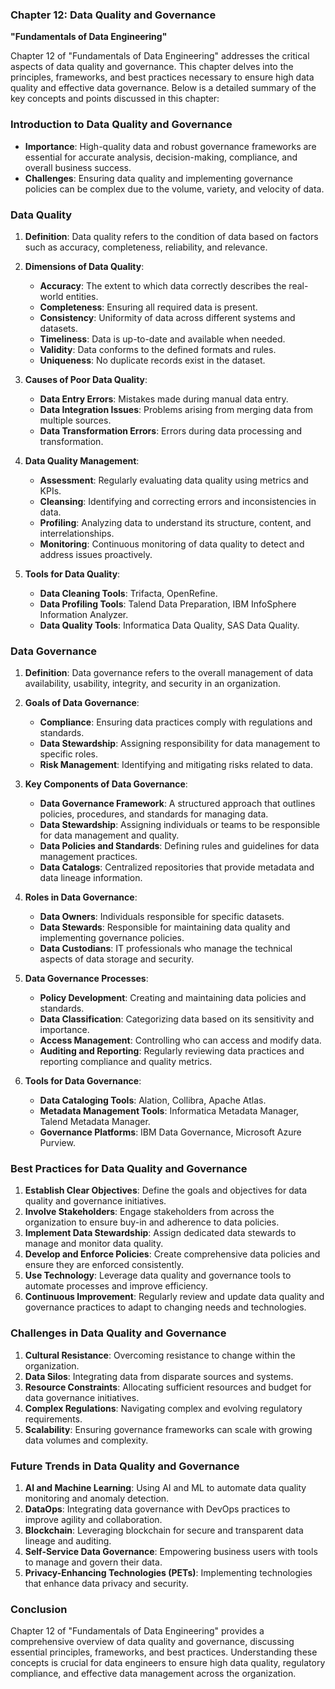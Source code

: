 ### Chapter 12: Data Quality and Governance
**"Fundamentals of Data Engineering"**

Chapter 12 of "Fundamentals of Data Engineering" addresses the critical aspects of data quality and governance. This chapter delves into the principles, frameworks, and best practices necessary to ensure high data quality and effective data governance. Below is a detailed summary of the key concepts and points discussed in this chapter:

### **Introduction to Data Quality and Governance**
- **Importance**: High-quality data and robust governance frameworks are essential for accurate analysis, decision-making, compliance, and overall business success.
- **Challenges**: Ensuring data quality and implementing governance policies can be complex due to the volume, variety, and velocity of data.

### **Data Quality**
1. **Definition**: Data quality refers to the condition of data based on factors such as accuracy, completeness, reliability, and relevance.
2. **Dimensions of Data Quality**:
   - **Accuracy**: The extent to which data correctly describes the real-world entities.
   - **Completeness**: Ensuring all required data is present.
   - **Consistency**: Uniformity of data across different systems and datasets.
   - **Timeliness**: Data is up-to-date and available when needed.
   - **Validity**: Data conforms to the defined formats and rules.
   - **Uniqueness**: No duplicate records exist in the dataset.

3. **Causes of Poor Data Quality**:
   - **Data Entry Errors**: Mistakes made during manual data entry.
   - **Data Integration Issues**: Problems arising from merging data from multiple sources.
   - **Data Transformation Errors**: Errors during data processing and transformation.

4. **Data Quality Management**:
   - **Assessment**: Regularly evaluating data quality using metrics and KPIs.
   - **Cleansing**: Identifying and correcting errors and inconsistencies in data.
   - **Profiling**: Analyzing data to understand its structure, content, and interrelationships.
   - **Monitoring**: Continuous monitoring of data quality to detect and address issues proactively.

5. **Tools for Data Quality**:
   - **Data Cleaning Tools**: Trifacta, OpenRefine.
   - **Data Profiling Tools**: Talend Data Preparation, IBM InfoSphere Information Analyzer.
   - **Data Quality Tools**: Informatica Data Quality, SAS Data Quality.

### **Data Governance**
1. **Definition**: Data governance refers to the overall management of data availability, usability, integrity, and security in an organization.
2. **Goals of Data Governance**:
   - **Compliance**: Ensuring data practices comply with regulations and standards.
   - **Data Stewardship**: Assigning responsibility for data management to specific roles.
   - **Risk Management**: Identifying and mitigating risks related to data.

3. **Key Components of Data Governance**:
   - **Data Governance Framework**: A structured approach that outlines policies, procedures, and standards for managing data.
   - **Data Stewardship**: Assigning individuals or teams to be responsible for data management and quality.
   - **Data Policies and Standards**: Defining rules and guidelines for data management practices.
   - **Data Catalogs**: Centralized repositories that provide metadata and data lineage information.

4. **Roles in Data Governance**:
   - **Data Owners**: Individuals responsible for specific datasets.
   - **Data Stewards**: Responsible for maintaining data quality and implementing governance policies.
   - **Data Custodians**: IT professionals who manage the technical aspects of data storage and security.

5. **Data Governance Processes**:
   - **Policy Development**: Creating and maintaining data policies and standards.
   - **Data Classification**: Categorizing data based on its sensitivity and importance.
   - **Access Management**: Controlling who can access and modify data.
   - **Auditing and Reporting**: Regularly reviewing data practices and reporting compliance and quality metrics.

6. **Tools for Data Governance**:
   - **Data Cataloging Tools**: Alation, Collibra, Apache Atlas.
   - **Metadata Management Tools**: Informatica Metadata Manager, Talend Metadata Manager.
   - **Governance Platforms**: IBM Data Governance, Microsoft Azure Purview.

### **Best Practices for Data Quality and Governance**
1. **Establish Clear Objectives**: Define the goals and objectives for data quality and governance initiatives.
2. **Involve Stakeholders**: Engage stakeholders from across the organization to ensure buy-in and adherence to data policies.
3. **Implement Data Stewardship**: Assign dedicated data stewards to manage and monitor data quality.
4. **Develop and Enforce Policies**: Create comprehensive data policies and ensure they are enforced consistently.
5. **Use Technology**: Leverage data quality and governance tools to automate processes and improve efficiency.
6. **Continuous Improvement**: Regularly review and update data quality and governance practices to adapt to changing needs and technologies.

### **Challenges in Data Quality and Governance**
1. **Cultural Resistance**: Overcoming resistance to change within the organization.
2. **Data Silos**: Integrating data from disparate sources and systems.
3. **Resource Constraints**: Allocating sufficient resources and budget for data governance initiatives.
4. **Complex Regulations**: Navigating complex and evolving regulatory requirements.
5. **Scalability**: Ensuring governance frameworks can scale with growing data volumes and complexity.

### **Future Trends in Data Quality and Governance**
1. **AI and Machine Learning**: Using AI and ML to automate data quality monitoring and anomaly detection.
2. **DataOps**: Integrating data governance with DevOps practices to improve agility and collaboration.
3. **Blockchain**: Leveraging blockchain for secure and transparent data lineage and auditing.
4. **Self-Service Data Governance**: Empowering business users with tools to manage and govern their data.
5. **Privacy-Enhancing Technologies (PETs)**: Implementing technologies that enhance data privacy and security.

### **Conclusion**
Chapter 12 of "Fundamentals of Data Engineering" provides a comprehensive overview of data quality and governance, discussing essential principles, frameworks, and best practices. Understanding these concepts is crucial for data engineers to ensure high data quality, regulatory compliance, and effective data management across the organization.